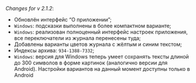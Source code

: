 _Changes for v 2.1.2_:
- Обновлён интерфейс “О приложении”;
- `Windows`: подсказки выполнены в более компактном варианте;
- `Windows`: реализован полноценный интерфейс настроек приложения, все переключатели из журнала перенесены туда;
- Добавлены варианты цветов журнала с жёлтым и синим текстом;
- Индексы архива: `934-1388-7332`;
- `Windows`: версия для Windows теперь умеет сохранять тексты длиной до 300 символов в форме картинок (аналогично версии для Android). Настройки вариантов на данный момент доступны только в Android
